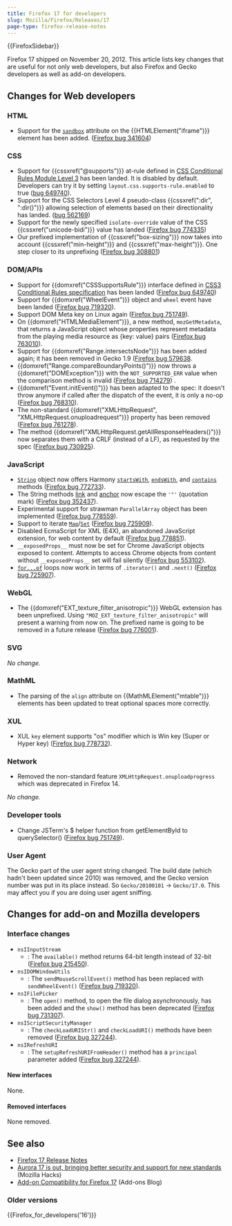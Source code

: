 ```yaml
---
title: Firefox 17 for developers
slug: Mozilla/Firefox/Releases/17
page-type: firefox-release-notes
---
```


{{FirefoxSidebar}}

Firefox 17 shipped on November 20, 2012. This article lists key changes that are useful for not only web developers, but also Firefox and Gecko developers as well as add-on developers.

## Changes for Web developers

### HTML

- Support for the [`sandbox`](/en-US/docs/Web/HTML/Element/iframe#sandbox) attribute on the {{HTMLElement("iframe")}} element has been added. ([Firefox bug 341604](https://bugzil.la/341604))

### CSS

- Support for {{cssxref("@supports")}} at-rule defined in [CSS Conditional Rules Module Level 3](https://drafts.csswg.org/css-conditional-3/) has been landed. It is disabled by default. Developers can try it by setting `layout.css.supports-rule.enabled` to true ([bug 649740](https://bugzil.la/649740)).
- Support for the CSS Selectors Level 4 pseudo-class {{cssxref(":dir", ":dir()")}} allowing selection of elements based on their directionality has landed. ([bug 562169](https://bugzil.la/562169))
- Support for the newly specified `isolate-override` value of the CSS {{cssxref("unicode-bidi")}} value has landed ([Firefox bug 774335](https://bugzil.la/774335))
- Our prefixed implementation of {{cssxref("box-sizing")}} now takes into account {{cssxref("min-height")}} and {{cssxref("max-height")}}. One step closer to its unprefixing ([Firefox bug 308801](https://bugzil.la/308801))

### DOM/APIs

- Support for {{domxref("CSSSupportsRule")}} interface defined in [CSS3 Conditional Rules specification](https://drafts.csswg.org/css-conditional-3/) has been landed ([Firefox bug 649740](https://bugzil.la/649740))
- Support for {{domxref("WheelEvent")}} object and `wheel` event have been landed ([Firefox bug 719320](https://bugzil.la/719320)).
- Support DOM Meta key on Linux again ([Firefox bug 751749](https://bugzil.la/751749)).
- On {{domxref("HTMLMediaElement")}}, a new method, `mozGetMetadata`, that returns a JavaScript object whose properties represent metadata from the playing media resource as {key: value} pairs ([Firefox bug 763010](https://bugzil.la/763010)).
- Support for {{domxref("Range.intersectsNode")}} has been added again; it has been removed in Gecko 1.9 ([Firefox bug 579638](https://bugzil.la/579638).
- {{domxref("Range.compareBoundaryPoints()")}} now throws a {{domxref("DOMException")}} with the `NOT_SUPPORTED_ERR` value when the comparison method is invalid ([Firefox bug 714279](https://bugzil.la/714279)) .
- {{domxref("Event.initEvent()")}} has been adapted to the spec: it doesn't throw anymore if called after the dispatch of the event, it is only a no-op ([Firefox bug 768310](https://bugzil.la/768310)).
- The non-standard {{domxref("XMLHttpRequest", "XMLHttpRequest.onuploadrequest")}} property has been removed ([Firefox bug 761278](https://bugzil.la/761278)).
- The method {{domxref("XMLHttpRequest.getAllResponseHeaders()")}} now separates them with a CRLF (instead of a LF), as requested by the spec ([Firefox bug 730925](https://bugzil.la/730925)).

### JavaScript

- [`String`](/en-US/docs/Web/JavaScript/Reference/Global_Objects/String) object now offers Harmony [`startsWith`](/en-US/docs/Web/JavaScript/Reference/Global_Objects/String/startsWith), [`endsWith`](/en-US/docs/Web/JavaScript/Reference/Global_Objects/String/endsWith), and [`contains`](/en-US/docs/Web/JavaScript/Reference/Global_Objects/String/includes) methods ([Firefox bug 772733](https://bugzil.la/772733)).
- The String methods [link](/en-US/docs/Web/JavaScript/Reference/Global_Objects/String/link) and [anchor](/en-US/docs/Web/JavaScript/Reference/Global_Objects/String/anchor) now escape the `'"'` (quotation mark) ([Firefox bug 352437](https://bugzil.la/352437)).
- Experimental support for strawman `ParallelArray` object has been implemented ([Firefox bug 778559](https://bugzil.la/778559)).
- Support to iterate [`Map`](/en-US/docs/Web/JavaScript/Reference/Global_Objects/Map)/[`Set`](/en-US/docs/Web/JavaScript/Reference/Global_Objects/Set) ([Firefox bug 725909](https://bugzil.la/725909)).
- Disabled EcmaScript for XML (E4X), an abandoned JavaScript extension, for web content by default ([Firefox bug 778851](https://bugzil.la/778851)).
- `__exposedProps__` must now be set for Chrome JavaScript objects exposed to content. Attempts to access Chrome objects from content without `__exposedProps__` set will fail silently ([Firefox bug 553102](https://bugzil.la/553102)).
- [`for...of`](/en-US/docs/Web/JavaScript/Reference/Statements/for...of) loops now work in terms of `.iterator()` and `.next()` ([Firefox bug 725907](https://bugzil.la/725907)).

### WebGL

- The {{domxref("EXT_texture_filter_anisotropic")}} WebGL extension has been unprefixed. Using `"MOZ_EXT_texture_filter_anisotropic"` will present a warning from now on. The prefixed name is going to be removed in a future release ([Firefox bug 776001](https://bugzil.la/776001)).

### SVG

_No change._

### MathML

- The parsing of the `align` attribute on {{MathMLElement("mtable")}} elements has been updated to treat optional spaces more correctly.

### XUL

- XUL `key` element supports "os" modifier which is Win key (Super or Hyper key) ([Firefox bug 778732](https://bugzil.la/778732)).

### Network

- Removed the non-standard feature `XMLHttpRequest.onuploadprogress` which was deprecated in Firefox 14.

_No change._

### Developer tools

- Change JSTerm's $ helper function from getElementById to querySelector() ([Firefox bug 751749](https://bugzil.la/751749)).

### User Agent

The Gecko part of the user agent string changed. The build date (which hadn't been updated since 2010) was removed, and the Gecko version number was put in its place instead. So `Gecko/20100101` -> `Gecko/17.0`. This may affect you if you are doing user agent sniffing.

## Changes for add-on and Mozilla developers

### Interface changes

- `nsIInputStream`
  - : The `available()` method returns 64-bit length instead of 32-bit ([Firefox bug 215450](https://bugzil.la/215450)).
- `nsIDOMWindowUtils`
  - : The `sendMouseScrollEvent()` method has been replaced with `sendWheelEvent()` ([Firefox bug 719320](https://bugzil.la/719320)).
- `nsIFilePicker`
  - : The `open()` method, to open the file dialog asynchronously, has been added and the `show()` method has been deprecated ([Firefox bug 731307](https://bugzil.la/731307)).
- `nsIScriptSecurityManager`
  - : The `checkLoadURIStr()` and `checkLoadURI()` methods have been removed ([Firefox bug 327244](https://bugzil.la/327244)).
- `nsIRefreshURI`
  - : The `setupRefreshURIFromHeader()` method has a `principal` parameter added ([Firefox bug 327244](https://bugzil.la/327244)).

#### New interfaces

None.

#### Removed interfaces

None removed.

## See also

- [Firefox 17 Release Notes](https://website-archive.mozilla.org/www.mozilla.org/firefox_releasenotes/en-us/firefox/17.0/releasenotes/)
- [Aurora 17 is out, bringing better security and support for new standards](https://hacks.mozilla.org/2012/08/aurora-17-is-out/) (Mozilla Hacks)
- [Add-on Compatibility for Firefox 17](https://blog.mozilla.org/addons/2012/11/08/compatibility-for-firefox-17/) (Add-ons Blog)

### Older versions

{{Firefox_for_developers('16')}}
